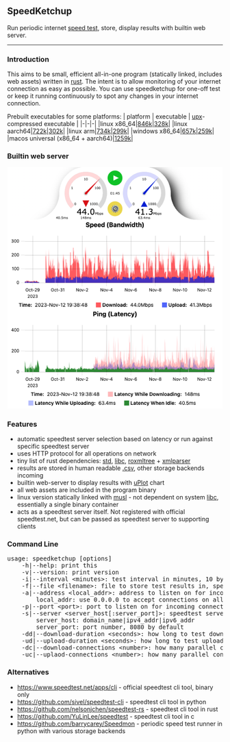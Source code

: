 **SpeedKetchup**
------------------------------

Run periodic internet [speed test](https://speedtest.net), store, display results with builtin web server.

---
### Introduction

This aims to be small, efficient all-in-one program (statically linked, includes web assets) written in [rust](https://rust-lang.org).
The intent is to allow monitoring of your internet connection as easy as possible.
You can use speedketchup for one-off test or keep it running continuously to spot any changes in your internet connection.

Prebuilt executables for some platforms:
| platform | executable | [upx](https://upx.github.io/)-compressed executable |
|-|-|-|
|linux x86_64|[846k](https://github.com/gatispei/speedketchup-files/blob/main/bin/speedketchup-x64)|[328k](https://github.com/gatispei/speedketchup-files/blob/main/bin/speedketchup-x64-upx)|
|linux aarch64|[722k](https://github.com/gatispei/speedketchup-files/blob/main/bin/speedketchup-aarch64)|[302k](https://github.com/gatispei/speedketchup-files/blob/main/bin/speedketchup-aarch64-upx)|
|linux arm|[734k](https://github.com/gatispei/speedketchup-files/blob/main/bin/speedketchup-arm)|[299k](https://github.com/gatispei/speedketchup-files/blob/main/bin/speedketchup-arm-upx)|
|windows x86_64|[657k](https://github.com/gatispei/speedketchup-files/blob/main/bin/speedketchup-x64.exe)|[259k](https://github.com/gatispei/speedketchup-files/blob/main/bin/speedketchup-x64-upx.exe)|
|macos universal (x86_64 + aarch64)|[1259k](https://github.com/gatispei/speedketchup-files/blob/main/bin/speedketchup-macos)|

### Builtin web server
![speedketchup webserver](https://github.com/gatispei/speedketchup-files/blob/main/img/ketchup.png "SpeedKetchup webserver")

### Features

- automatic speedtest server selection based on latency or run against specific speedtest server
- uses HTTP protocol for all operations on network
- tiny list of rust dependencies: [std](https://doc.rust-lang.org/std/index.html), [libc](https://crates.io/crates/libc), [roxmltree](https://crates.io/crates/roxmltree) + [xmlparser](https://crates.io/crates/xmlparser)
- results are stored in human readable [.csv](https://en.wikipedia.org/wiki/Comma-separated_values), other storage backends incoming
- builtin web-server to display results with [uPlot](https://github.com/leeoniya/uPlot) chart
- all web assets are included in the program binary
- linux version statically linked with [musl](https://musl.libc.org/) - not dependent on system [libc](https://en.wikipedia.org/wiki/C_standard_library), essentially a single binary container
- acts as a speedtest server itself. Not registered with official speedtest.net, but can be passed as speedtest server to supporting clients

### Command Line

<pre>
usage: speedketchup [options]
	-h|--help: print this
	-v|--version: print version
	-i|--interval &ltminutes&gt: test interval in minutes, 10 by default
	-f|--file &ltfilename&gt: file to store test results in, speedketchup-results.csv by default
	-a|--address &ltlocal_addr&gt: address to listen on for incoming connections, 127.0.0.1 by default
		local_addr: use 0.0.0.0 to accept connections on all addresses
	-p|--port &ltport&gt: port to listen on for incoming connections, 8080 by default
	-s|--server &ltserver_host[:server_port]&gt: speedtest server to use, avoids automatic server selection if specified
		server_host: domain_name|ipv4_addr|ipv6_addr
		server_port: port number, 8080 by default
	-dd|--download-duration &ltseconds&gt: how long to test download speed, 0 disables test, 10 seconds by default
	-ud|--upload-duration &ltseconds&gt: how long to test upload speed, 0 disables test, 10 seconds by default
	-dc|--download-connections &ltnumber&gt: how many parallel connections to make for download, 8 connections by default
	-uc|--uplaod-connections &ltnumber&gt: how many parallel connections to make for upload, 8 connections by default
</pre>

### Alternatives

- https://www.speedtest.net/apps/cli - official speedtest cli tool, binary only
- https://github.com/sivel/speedtest-cli - speedtest cli tool in python
- https://github.com/nelsonjchen/speedtest-rs - speedtest cli tool in rust
- https://github.com/YuLinLee/speedtest - speedtest cli tool in c
- https://github.com/barrycarey/Speedmon - periodic speed test runner in python with various storage backends
